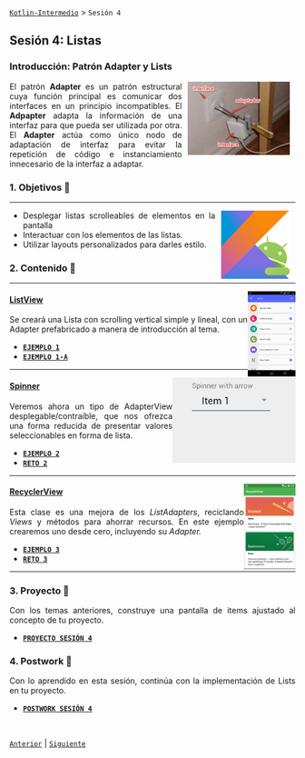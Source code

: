 [`Kotlin-Intermedio`](../Readme.md) > `Sesión 4`


## Sesión 4: Listas

<div style="text-align: justify;">

### Introducción: Patrón Adapter y Lists

<img src="images/adapter.png" align="right" width="180" hspace="10">

El patrón __Adapter__ es un patrón estructural cuya función principal es comunicar dos interfaces en un principio incompatibles. El __Adpapter__ adapta la información de una interfaz para que pueda ser utilizada por otra. El __Adapter__ actúa como único nodo de adaptación de interfaz para evitar la repetición de código e instanciamiento innecesario de la interfaz a adaptar.



### 1. Objetivos :dart: 

---

<img src="../images/android-kotlin.png" align="right" height="120" hspace="10">

- Desplegar listas scrolleables de elementos en la pantalla 
- Interactuar con los elementos de las listas.
- Utilizar layouts personalizados para darles estilo.

### 2. Contenido :blue_book:

---

<img src="images/listview.png" align="right" height="150"> 

#### <ins>ListView</ins>

Se creará una Lista con scrolling vertical simple y lineal, con un Adapter prefabricado a manera de introducción al tema.

- [**`EJEMPLO 1`**](Ejemplo-01/Readme.md)
- [**`EJEMPLO 1-A`**](Ejemplo-01a/Readme.md)

---

<img src="images/spinner.gif" align="right" height="150"> 

#### <ins>Spinner</ins>

Veremos ahora un tipo de AdapterView desplegable/contraíble, que nos ofrezca una forma reducida de presentar valores seleccionables en forma de lista.

- [**`EJEMPLO 2`**](Ejemplo-02/Readme.md)
- [**`RETO 2`**](Reto-02/Readme.md)

---

<img src="images/recyclerview.png" align="right" height="150"> 

#### <ins>RecyclerView</ins>

Esta clase es una mejora de los _ListAdapters_, reciclando _Views_ y métodos para ahorrar recursos. En este ejemplo crearemos uno desde cero, incluyendo su _Adapter._ 

- [**`EJEMPLO 3`**](Ejemplo-03/Readme.md)
- [**`RETO 3`**](Reto-03/Readme.md)

---


### 3. Proyecto :hammer:

Con los temas anteriores, construye una pantalla de items ajustado al concepto de tu proyecto.

- [**`PROYECTO SESIÓN 4`**](Proyecto/Readme.md)

### 4. Postwork :memo:

Con lo aprendido en esta sesión, continúa con la implementación de Lists en tu proyecto.

- [**`POSTWORK SESIÓN 4`**](Postwork/Readme.md)

<br/>

[`Anterior`](../Sesion-03/Readme.md) | [`Siguiente`](../Sesion-05/Readme.md)      

</div>

